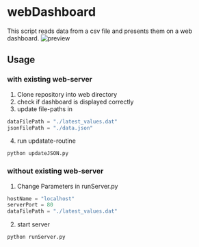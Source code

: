 # webDashboard
This script reads data from a csv file and presents them on a web dashboard.
![preview](https://user-images.githubusercontent.com/22216795/190348667-75b74867-0105-4102-b34c-18d7e2af7205.png)
## Usage
### with existing web-server
1. Clone repository into web directory
2. check if dashboard is displayed correctly
3. update file-paths in 
```python
dataFilePath = "./latest_values.dat"
jsonFilePath = "./data.json"
```
4. run updatate-routine
```bash
python updateJSON.py
```
### without existing web-server
1. Change Parameters in runServer.py
```python
hostName = "localhost"
serverPort = 80
dataFilePath = "./latest_values.dat"
```
2. start server
```bash
python runServer.py
```

